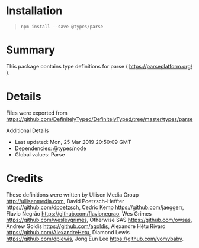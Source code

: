 # Installation
> `npm install --save @types/parse`

# Summary
This package contains type definitions for parse ( https://parseplatform.org/ ).

# Details
Files were exported from https://github.com/DefinitelyTyped/DefinitelyTyped/tree/master/types/parse

Additional Details
 * Last updated: Mon, 25 Mar 2019 20:50:09 GMT
 * Dependencies: @types/node
 * Global values: Parse

# Credits
These definitions were written by  Ullisen Media Group <http://ullisenmedia.com>, David Poetzsch-Heffter <https://github.com/dpoetzsch>, Cedric Kemp <https://github.com/jaeggerr>, Flavio Negrão <https://github.com/flavionegrao>, Wes Grimes <https://github.com/wesleygrimes>, Otherwise SAS <https://github.com/owsas>, Andrew Goldis <https://github.com/agoldis>, Alexandre Hétu Rivard <https://github.com/AlexandreHetu>, Diamond Lewis <https://github.com/dplewis>, Jong Eun Lee <https://github.com/yomybaby>.
